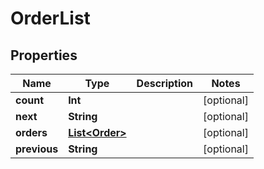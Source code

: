 
# OrderList

## Properties
Name | Type | Description | Notes
------------ | ------------- | ------------- | -------------
**count** | **Int** |  |  [optional]
**next** | **String** |  |  [optional]
**orders** | [**List&lt;Order&gt;**](Order.md) |  |  [optional]
**previous** | **String** |  |  [optional]



